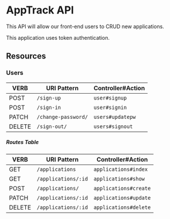 # AppTrack API

This API will allow our front-end users to CRUD new applications.

This application uses token authentication.


## Resources 


### Users

| VERB   | URI Pattern                      | Controller#Action     |
| ------ | -------------------------------- | --------------------- |
| POST   | `/sign-up`                       | `user#signup`         |
| POST   | `/sign-in`                       | `user#signin`         |
| PATCH  | `/change-password/`              | `users#updatepw`      |
| DELETE | `/sign-out/`                     | `users#signout`       |

##### Routes Table

| VERB   | URI Pattern                      | Controller#Action      |
| ------ | -------------------------------- | ---------------------- |
| GET    | `/applications`                  | `applications#index`   |
| GET    | `/applications/:id`              | `applications#show`    |
| POST   | `/applications/`                 | `applications#create`  |
| PATCH  | `/applications/:id`              | `applications#update`  |
| DELETE | `/applications/:id`              | `applications#delete`  |